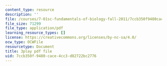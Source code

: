 ```yaml
---
content_type: resource
description: ''
file: /courses/7-01sc-fundamentals-of-biology-fall-2011/7ccb350f9480cace4cc3d82722bc2776_QTb6YsxMbBY.pdf
file_size: 71299
file_type: application/pdf
learning_resource_types: []
license: https://creativecommons.org/licenses/by-nc-sa/4.0/
ocw_type: OCWFile
resourcetype: Document
title: 3play pdf file
uid: 7ccb350f-9480-cace-4cc3-d82722bc2776
---
```

